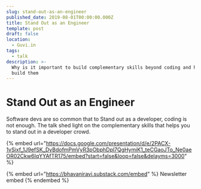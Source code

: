 ```yaml
---
slug: stand-out-as-an-engineer
published_date: 2019-08-01T00:00:00.000Z
title: Stand Out as an Engineer
template: post
draft: false
location:
  - Guvi.in
tags:
  - talk
description: >-
  Why is it important to build complementary skills beyond coding and how to
  build them
---
```


# Stand Out as an Engineer

Software devs are so common that to Stand out as a developer, coding is not enough. The talk shed light on the complementary skills that helps you to stand out in a developer crowd.

{% embed url="https://docs.google.com/presentation/d/e/2PACX-1vSixf_1J9efSK_DyBdofmPmVyR3pObphDpl7QgHymiK1_teCGaoJTo_Ne0aeOR02Ckw6IqYYAfTR175/embed?start=false&loop=false&delayms=3000" %}



{% embed url="https://bhavaniravi.substack.com/embed" %}
Newsletter embed
{% endembed %}
